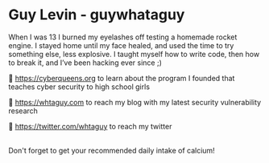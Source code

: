 # Guy Levin - guywhataguy

When I was 13 I burned my eyelashes off testing a homemade rocket engine. I stayed home until my face healed, and used the time to try something else, less explosive. I taught myself how to write code, then how to break it, and I’ve been hacking ever since ;)

👑 https://cyberqueens.org to learn about the program I founded that teaches cyber security to high school girls

👾 https://whtaguy.com to reach my blog with my latest security vulnerability research

🐤 https://twitter.com/whtaguy to reach my twitter 

<br>
Don't forget to get your recommended daily intake of calcium!

<!--
**guywhataguy/guywhataguy** is a ✨ _special_ ✨ repository because its `README.md` (this file) appears on your GitHub profile.

Here are some ideas to get you started:

- 🔭 I’m currently working on ...
- 🌱 I’m currently learning ...
- 👯 I’m looking to collaborate on ...
- 🤔 I’m looking for help with ...
- 💬 Ask me about ...
- 📫 How to reach me: ...
- 😄 Pronouns: ...
- ⚡ Fun fact: ...
-->
